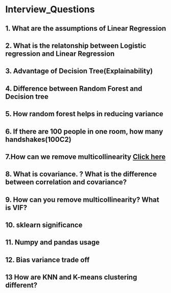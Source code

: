 # Interview_Questions
## 1. What are the assumptions of Linear Regression
## 2. What is the relatonship between Logistic regression and Linear Regression
## 3. Advantage of Decision Tree(Explainability)
## 4. Difference between Random Forest and Decision tree
## 5. How random forest helps in reducing variance
## 6. If there are 100 people in one room, how many handshakes(100C2)
## 7.How can we remove multicollinearity [Click here](https://medium.com/analytics-vidhya/what-is-multicollinearity-and-how-to-remove-it-413c419de2f)
## 8. What is covariance. ? What is the difference between correlation and covariance?
## 9. How can you remove multicollinearity? What is VIF?
## 10. sklearn significance
## 11. Numpy and pandas usage
## 12. Bias variance trade off
## 13 How are KNN and K-means clustering different?



